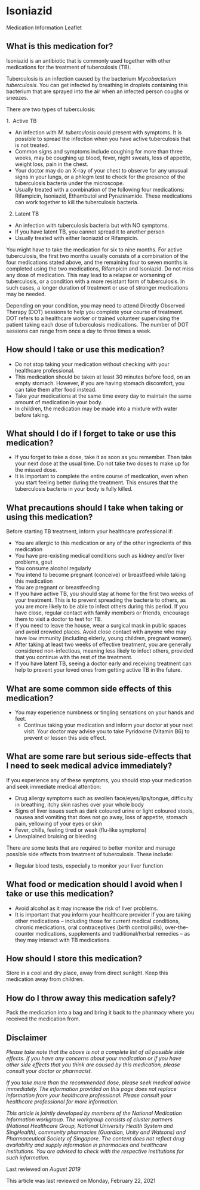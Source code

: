 # Isoniazid

Medication Information Leaflet

What is this medication for?
----------------------------

Isoniazid is an antibiotic that is commonly used together with other medications for the treatment of tuberculosis (TB).

Tuberculosis is an infection caused by the bacterium *Mycobacterium tuberculosis*. You can get infected by breathing in droplets containing this bacterium that are sprayed into the air when an infected person coughs or sneezes.

There are two types of tuberculosis:

1.  Active TB

* An infection with *M. tuberculosis* could present with symptoms. It is possible to spread the infection when you have active tuberculosis that is not treated.
* Common signs and symptoms include coughing for more than three weeks, may be coughing up blood, fever, night sweats, loss of appetite, weight loss, pain in the chest.
* Your doctor may do an X-ray of your chest to observe for any unusual signs in your lungs, or a phlegm test to check for the presence of the tuberculosis bacteria under the microscope.
* Usually treated with a combination of the following four medications: Rifampicin, Isoniazid, Ethambutol and Pyrazinamide. These medications can work together to kill the tuberculosis bacteria.

2. Latent TB

* An infection with tuberculosis bacteria but with NO symptoms.
* If you have latent TB, you cannot spread it to another person
* Usually treated with either Isoniazid or Rifampicin.

You might have to take the medication for six to nine months. For active tuberculosis, the first two months usually consists of a combination of the four medications stated above, and the remaining four to seven months is completed using the two medications, Rifampicin and Isoniazid. Do not miss any dose of medication. This may lead to a relapse or worsening of tuberculosis, or a condition with a more resistant form of tuberculosis. In such cases, a longer duration of treatment or use of stronger medications may be needed.

Depending on your condition, you may need to attend Directly Observed Therapy (DOT) sessions to help you complete your course of treatment. DOT refers to a healthcare worker or trained volunteer supervising the patient taking each dose of tuberculosis medications. The number of DOT sessions can range from once a day to three times a week.

How should I take or use this medication?
-----------------------------------------

* Do not stop taking your medication without checking with your healthcare professional.
* This medication should be taken at least 30 minutes before food, on an empty stomach. However, if you are having stomach discomfort, you can take them after food instead.
* Take your medications at the same time every day to maintain the same amount of medication in your body.
* In children, the medication may be made into a mixture with water before taking.

What should I do if I forget to take or use this medication?
------------------------------------------------------------

* If you forget to take a dose, take it as soon as you remember. Then take your next dose at the usual time. Do not take two doses to make up for the missed dose.
* It is important to complete the entire course of medication, even when you start feeling better during the treatment. This ensures that the tuberculosis bacteria in your body is fully killed.

What precautions should I take when taking or using this medication?
--------------------------------------------------------------------

Before starting TB treatment, inform your healthcare professional if:

* You are allergic to this medication or any of the other ingredients of this medication
* You have pre-existing medical conditions such as kidney and/or liver problems, gout
* You consume alcohol regularly
* You intend to become pregnant (conceive) or breastfeed while taking this medication
* You are pregnant or breastfeeding
* If you have active TB, you should stay at home for the first two weeks of your treatment. This is to prevent spreading the bacteria to others, as you are more likely to be able to infect others during this period. If you have close, regular contact with family members or friends, encourage them to visit a doctor to test for TB.
* If you need to leave the house, wear a surgical mask in public spaces and avoid crowded places. Avoid close contact with anyone who may have low immunity (including elderly, young children, pregnant women).
* After taking at least two weeks of effective treatment, you are generally considered non-infectious, meaning less likely to infect others, provided that you continue with the rest of the treatment.
* If you have latent TB, seeing a doctor early and receiving treatment can help to prevent your loved ones from getting active TB in the future.

What are some common side effects of this medication?
-----------------------------------------------------

* You may experience numbness or tingling sensations on your hands and feet.
  + Continue taking your medication and inform your doctor at your next visit. Your doctor may advise you to take Pyridoxine (Vitamin B6) to prevent or lessen this side effect.

What are some rare but serious side-effects that I need to seek medical advice immediately?
-------------------------------------------------------------------------------------------

If you experience any of these symptoms, you should stop your medication and seek immediate medical attention:

* Drug allergy symptoms such as swollen face/eyes/lips/tongue, difficulty in breathing, itchy skin rashes over your whole body
* Signs of liver issues such as dark coloured urine or light coloured stools, nausea and vomiting that does not go away, loss of appetite, stomach pain, yellowing of your eyes or skin
* Fever, chills, feeling tired or weak (flu-like symptoms)
* Unexplained bruising or bleeding

There are some tests that are required to better monitor and manage possible side effects from treatment of tuberculosis. These include:

* Regular blood tests, especially to monitor your liver function

What food or medication should I avoid when I take or use this medication?
--------------------------------------------------------------------------

* Avoid alcohol as it may increase the risk of liver problems.
* It is important that you inform your healthcare provider if you are taking other medications – including those for current medical conditions, chronic medications, oral contraceptives (birth control pills), over-the-counter medications, supplements and traditional/herbal remedies – as they may interact with TB medications.

How should I store this medication?
-----------------------------------

Store in a cool and dry place, away from direct sunlight. Keep this medication away from children.

How do I throw away this medication safely?
-------------------------------------------

Pack the medication into a bag and bring it back to the pharmacy where you received the medication from.

Disclaimer
----------

*Please take note that the above is not a complete list of all possible side effects. If you have any concerns about your medication or if you have other side effects that you think are caused by this medication, please consult your doctor or pharmacist.*

*If you take more than the recommended dose, please seek medical advice immediately. The information provided on this page does not replace information from your healthcare professional. Please consult your healthcare professional for more information.*

*This article is jointly developed by members of the National Medication Information workgroup. The workgroup consists of cluster partners (National Healthcare Group, National University Health System and SingHealth), community pharmacies (Guardian, Unity and Watsons) and Pharmaceutical Society of Singapore. The content does not reflect drug availability and supply information in pharmacies and healthcare institutions. You are advised to check with the respective institutions for such information.*

Last reviewed on *August 2019*

This article was last reviewed on
Monday, February 22, 2021
